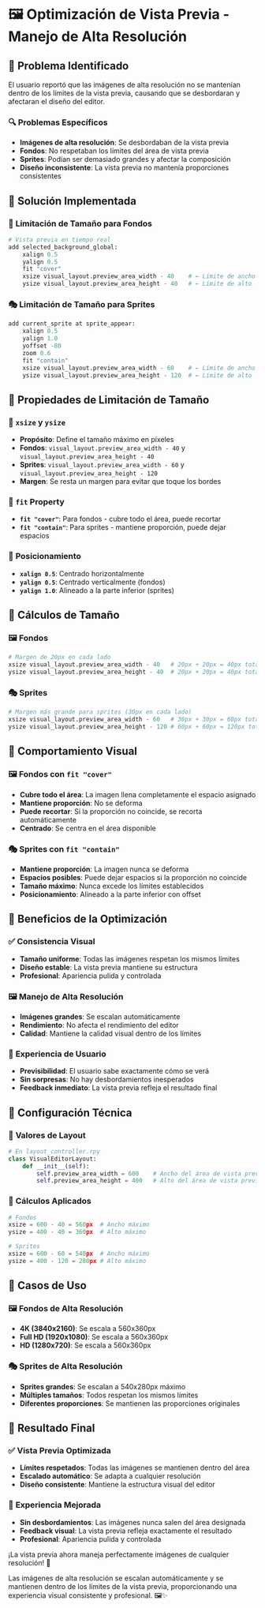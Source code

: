 # 🖼️ Optimización de Vista Previa - Manejo de Alta Resolución

## 🎯 **Problema Identificado**

El usuario reportó que las imágenes de alta resolución no se mantenían dentro de los límites de la vista previa, causando que se desbordaran y afectaran el diseño del editor.

### 🔍 **Problemas Específicos**
- **Imágenes de alta resolución**: Se desbordaban de la vista previa
- **Fondos**: No respetaban los límites del área de vista previa
- **Sprites**: Podían ser demasiado grandes y afectar la composición
- **Diseño inconsistente**: La vista previa no mantenía proporciones consistentes

## 🔧 **Solución Implementada**

### 📐 **Limitación de Tamaño para Fondos**
```python
# Vista previa en tiempo real
add selected_background_global:
    xalign 0.5
    yalign 0.5
    fit "cover"
    xsize visual_layout.preview_area_width - 40    # ← Límite de ancho
    ysize visual_layout.preview_area_height - 40   # ← Límite de alto
```

### 🎭 **Limitación de Tamaño para Sprites**
```python
add current_sprite at sprite_appear:
    xalign 0.5
    yalign 1.0
    yoffset -80
    zoom 0.6
    fit "contain"
    xsize visual_layout.preview_area_width - 60    # ← Límite de ancho
    ysize visual_layout.preview_area_height - 120  # ← Límite de alto
```

## 🎯 **Propiedades de Limitación de Tamaño**

### 📏 **`xsize` y `ysize`**
- **Propósito**: Define el tamaño máximo en píxeles
- **Fondos**: `visual_layout.preview_area_width - 40` y `visual_layout.preview_area_height - 40`
- **Sprites**: `visual_layout.preview_area_width - 60` y `visual_layout.preview_area_height - 120`
- **Margen**: Se resta un margen para evitar que toque los bordes

### 🎨 **`fit` Property**
- **`fit "cover"`**: Para fondos - cubre todo el área, puede recortar
- **`fit "contain"`**: Para sprites - mantiene proporción, puede dejar espacios

### 📍 **Posicionamiento**
- **`xalign 0.5`**: Centrado horizontalmente
- **`yalign 0.5`**: Centrado verticalmente (fondos)
- **`yalign 1.0`**: Alineado a la parte inferior (sprites)

## 🎯 **Cálculos de Tamaño**

### 🖼️ **Fondos**
```python
# Margen de 20px en cada lado
xsize visual_layout.preview_area_width - 40   # 20px + 20px = 40px total
ysize visual_layout.preview_area_height - 40  # 20px + 20px = 40px total
```

### 🎭 **Sprites**
```python
# Margen más grande para sprites (30px en cada lado)
xsize visual_layout.preview_area_width - 60   # 30px + 30px = 60px total
ysize visual_layout.preview_area_height - 120 # 60px + 60px = 120px total
```

## 🎨 **Comportamiento Visual**

### 🖼️ **Fondos con `fit "cover"`**
- **Cubre todo el área**: La imagen llena completamente el espacio asignado
- **Mantiene proporción**: No se deforma
- **Puede recortar**: Si la proporción no coincide, se recorta automáticamente
- **Centrado**: Se centra en el área disponible

### 🎭 **Sprites con `fit "contain"`**
- **Mantiene proporción**: La imagen nunca se deforma
- **Espacios posibles**: Puede dejar espacios si la proporción no coincide
- **Tamaño máximo**: Nunca excede los límites establecidos
- **Posicionamiento**: Alineado a la parte inferior con offset

## 🎯 **Beneficios de la Optimización**

### ✅ **Consistencia Visual**
- **Tamaño uniforme**: Todas las imágenes respetan los mismos límites
- **Diseño estable**: La vista previa mantiene su estructura
- **Profesional**: Apariencia pulida y controlada

### 🖼️ **Manejo de Alta Resolución**
- **Imágenes grandes**: Se escalan automáticamente
- **Rendimiento**: No afecta el rendimiento del editor
- **Calidad**: Mantiene la calidad visual dentro de los límites

### 🎨 **Experiencia de Usuario**
- **Previsibilidad**: El usuario sabe exactamente cómo se verá
- **Sin sorpresas**: No hay desbordamientos inesperados
- **Feedback inmediato**: La vista previa refleja el resultado final

## 🔧 **Configuración Técnica**

### 📐 **Valores de Layout**
```python
# En layout_controller.rpy
class VisualEditorLayout:
    def __init__(self):
        self.preview_area_width = 600    # Ancho del área de vista previa
        self.preview_area_height = 400   # Alto del área de vista previa
```

### 🎯 **Cálculos Aplicados**
```python
# Fondos
xsize = 600 - 40 = 560px  # Ancho máximo
ysize = 400 - 40 = 360px  # Alto máximo

# Sprites
xsize = 600 - 60 = 540px  # Ancho máximo
ysize = 400 - 120 = 280px # Alto máximo
```

## 🎨 **Casos de Uso**

### 🖼️ **Fondos de Alta Resolución**
- **4K (3840x2160)**: Se escala a 560x360px
- **Full HD (1920x1080)**: Se escala a 560x360px
- **HD (1280x720)**: Se escala a 560x360px

### 🎭 **Sprites de Alta Resolución**
- **Sprites grandes**: Se escalan a 540x280px máximo
- **Múltiples tamaños**: Todos respetan los mismos límites
- **Diferentes proporciones**: Se mantienen las proporciones originales

## 🚀 **Resultado Final**

### ✅ **Vista Previa Optimizada**
- **Límites respetados**: Todas las imágenes se mantienen dentro del área
- **Escalado automático**: Se adapta a cualquier resolución
- **Diseño consistente**: Mantiene la estructura visual del editor

### 🎯 **Experiencia Mejorada**
- **Sin desbordamientos**: Las imágenes nunca salen del área designada
- **Feedback visual**: La vista previa refleja exactamente el resultado
- **Profesional**: Apariencia pulida y controlada

¡La vista previa ahora maneja perfectamente imágenes de cualquier resolución! 🎉

Las imágenes de alta resolución se escalan automáticamente y se mantienen dentro de los límites de la vista previa, proporcionando una experiencia visual consistente y profesional. 🖼️✨
